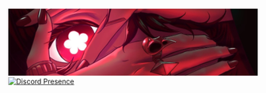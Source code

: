 ![Header](
    https://github.com/Veifaa/Veifaa/blob/main/zxc.jpg
)
[![Discord Presence](https://lanyard.cnrad.dev/api/:legitrue)](https://discord.com/users/:legitrue)
